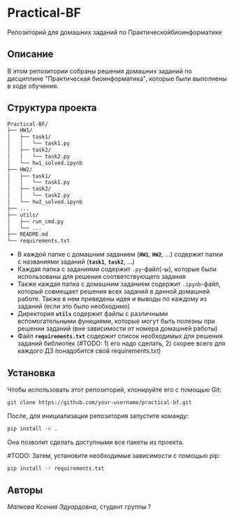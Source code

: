 **Practical-BF**
================

Репозиторий для домашних заданий по Практическойбиоинформатике

**Описание**
------------

В этом репозитории собраны решения домашних заданий по дисциплине "Практическая биоинформатика", которые были выполнены в ходе обучения.

**Структура проекта**
-------------
```markdown
Practical-BF/
├── HW1/
│   ├── task1/
│   │   └── task1.py
│   ├── task2/
│   │   └── task2.py
│   └── hw1_solved.ipynb
├── HW2/
│   ├── task1/
│   │   └── task1.py
│   ├── task2/
│   │   └── task2.py
│   └── hw2_solved.ipynb
├── ...
├── utils/
│   ├── run_cmd.py
│   └── ...
├── README.md
└── requirements.txt
```

* В каждой папке с домашним заданием (**`HW1`**, **`HW2`**, ...) содержит папки с названиями заданий (**`task1`**, **`task2`**, ...)
* Каждая папка с заданиями содержит `.py`-файл(-ы), которые были использованы для решения соответствующего задания
* Также каждая папка с домашним заданием содержит `.ipynb`-файл, который совмещает решения всех заданий в данной домашней работе. Также в нем приведены идея и выводы по каждому из заданий (если это было необходимо)
* Директория **`utils`** содержит файлы с различными вспомогательными функциями, которые могут быть полезны при решении заданий (вне зависимости от номера домашней работы)
* Файл **`requirements.txt`** содержит список необходимых для решения заданий библиотек (#TODO: 1) его надо сделать, 2) скорее всего для каждого ДЗ понадобится свой requirements.txt)

**Установка**
------------

Чтобы использовать этот репозиторий, клонируйте его с помощью Git:
```bash
git clone https://github.com/your-username/practical-bf.git
```

После, для инициализации репозитория запустите команду:

```bash
pip install -e .
```

Она позволит сделать доступными все пакеты из проекта.

#TODO:
Затем, установите необходимые зависимости с помощью pip:
```bash
pip install -r requirements.txt
```


**Авторы**
----------
*Малкова Ксения Эдуардовна*, студент группы ?